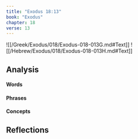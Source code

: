 ```yaml
---
title: "Exodus 18:13"
book: "Exodus"
chapter: 18
verse: 13
---
```

![[/Greek/Exodus/018/Exodus-018-013G.md#Text]]
![[/Hebrew/Exodus/018/Exodus-018-013H.md#Text]]

## Analysis

#### Words

#### Phrases

#### Concepts

## Reflections
